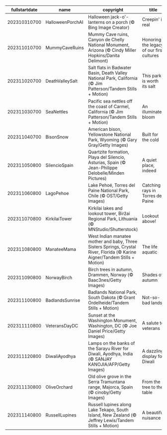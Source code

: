 |fullstartdate|name|copyright|title|image|
|--|--|--|--|--|
202310310700|HalloweenPorchAI|Halloween jack-o'-lanterns on a porch (© Bing Image Creator)|Creepin' it real|![](/en-US/2023/11/202310310700HalloweenPorchAI.jpg)|
202311010700|MummyCaveRuins|Mummy Cave ruins, Canyon de Chelly National Monument, Arizona (© Cindy Miller Hopkins/Danita Delimont)|Honoring the legacy of our first cultures|![](/en-US/2023/11/202311010700MummyCaveRuins.jpg)|
202311020700|DeathValleySalt|Salt flats in Badwater Basin, Death Valley National Park, California (© Jim Patterson/Tandem Stills + Motion)|This park is worth its salt|![](/en-US/2023/11/202311020700DeathValleySalt.jpg)|
202311030700|SeaNettles|Pacific sea nettles off the coast of Carmel, California (© Jim Patterson/Tandem Stills + Motion)|An illuminated bloom|![](/en-US/2023/11/202311030700SeaNettles.jpg)|
202311040700|BisonSnow|American bison, Yellowstone National Park, Wyoming (© Gary Gray/Getty Images)|Built for the cold|![](/en-US/2023/11/202311040700BisonSnow.jpg)|
202311050800|SilencioSpain|Quartzite formation, Playa del Silencio, Asturias, Spain (© Jean-Philippe Delobelle/Minden Pictures)|A quiet place, indeed|![](/en-US/2023/11/202311050800SilencioSpain.jpg)|
202311060800|LagoPehoe|Lake Pehoé, Torres del Paine National Park, Chile (© OST/Getty Images)|Catching rays in Torres del Paine|![](/en-US/2023/11/202311060800LagoPehoe.jpg)|
202311070800|KirkilaiTower|Kirkilai lakes and lookout tower, Biržai Regional Park, Lithuania (© MNStudio/Shutterstock)|Lookout above!|![](/en-US/2023/11/202311070800KirkilaiTower.jpg)|
202311080800|ManateeMama|West Indian manatee mother and baby, Three Sisters Springs, Crystal River, Florida (© Karine Aigner/Tandem Stills + Motion)|The life aquatic|![](/en-US/2023/11/202311080800ManateeMama.jpg)|
202311090800|NorwayBirch|Birch trees in autumn, Drammen, Norway (© Baac3nes/Getty Images)|Shades of autumn|![](/en-US/2023/11/202311090800NorwayBirch.jpg)|
202311100800|BadlandsSunrise|Badlands National Park, South Dakota (© Grant Ordelheide/Tandem Stills + Motion)|Not-so-bad lands|![](/en-US/2023/11/202311100800BadlandsSunrise.jpg)|
202311110800|VeteransDayDC|Sunset at the Washington Monument, Washington, DC (© Joe Daniel Price/Getty Images)|A salute to veterans|![](/en-US/2023/11/202311110800VeteransDayDC.jpg)|
202311120800|DiwaliAyodhya|Lamps on the banks of the Sarayu River for Diwali, Ayodhya, India (© SANJAY KANOJIA/AFP/Getty Images)|A dazzling display for Diwali|![](/en-US/2023/11/202311120800DiwaliAyodhya.jpg)|
202311130800|OliveOrchard|Old olive grove in the Serra Tramuntana range, Majorca, Spain (© cinoby/Getty Images)|From the tree to the table|![](/en-US/2023/11/202311130800OliveOrchard.jpg)|
202311140800|RussellLupines|Russell lupines along Lake Tekapo, South Island, New Zealand (© Jeffrey Lewis/Tandem Stills + Motion)|A beautiful nuisance|![](/en-US/2023/11/202311140800RussellLupines.jpg)|
